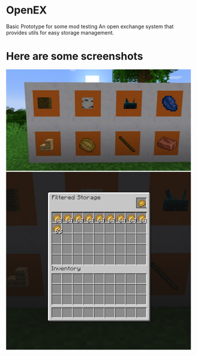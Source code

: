 # OpenEX
Basic Prototype for some mod testing
An open exchange system that provides utils for easy storage management.

# Here are some screenshots
<img src="screenshots/filtered_storage_example_block.png">
<img src="screenshots/filtered_storage_example_screen.png">